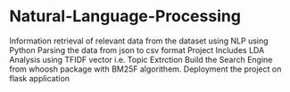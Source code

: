 # Natural-Language-Processing
Information retrieval of relevant data from the dataset using NLP using Python
Parsing the data from json to csv format
Project Includes LDA Analysis using TFIDF vector i.e. Topic Extrction
Build the Search Engine from whoosh package with BM25F algorithem.
Deployment the project on flask application

